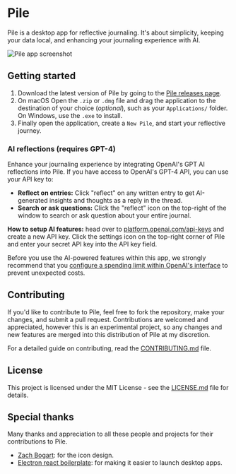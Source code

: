 # Pile

Pile is a desktop app for reflective journaling. It's about simplicity, keeping your data local, and enhancing your journaling experience with AI.

![Pile app screenshot](./assets/cover.avif)

## Getting started

1. Download the latest version of Pile by going to the [Pile releases page](https://github.com/UdaraJay/Pile/releases/).
2. On macOS Open the `.zip` or `.dmg` file and drag the application to the destination of your choice (_optional_), such as your `Applications/` folder. On Windows, use the `.exe` to install.
3. Finally open the application, create a `New Pile`, and start your reflective journey.

### AI reflections (requires GPT-4)

Enhance your journaling experience by integrating OpenAI's GPT AI reflections into Pile. If you have access to OpenAI's GPT-4 API, you can use your API key to:

- **Reflect on entries:** Click "reflect" on any written entry to get AI-generated insights and thoughts as a reply in the thread.
- **Search or ask questions:** Click the "reflect" icon on the top-right of the window to search or ask question about your entire journal.

**How to setup AI features:** head over to [platform.openai.com/api-keys](https://platform.openai.com/api-keys) and create a new API key. Click the settings icon on the top-right corner of Pile and enter your secret API key into the API key field.

Before you use the AI-powered features within this app, we strongly recommend that you [configure a spending limit within OpenAI's interface](https://platform.openai.com/account/limits) to prevent unexpected costs.

## Contributing

If you'd like to contribute to Pile, feel free to fork the repository, make your changes, and submit a pull request. Contributions are welcomed and appreciated, however this is an experimental project, so any changes and new features are merged into this distribution of Pile at my discretion.

For a detailed guide on contributing, read the [CONTRIBUTING.md](CONTRIBUTING.md) file.

## License

This project is licensed under the MIT License - see the [LICENSE.md](LICENSE.md) file for details.

## Special thanks

Many thanks and appreciation to all these people and projects for their contributions to Pile.

- [Zach Bogart](https://twitter.com/zachbogart): for the icon design.
- [Electron react boilerplate](https://github.com/electron-react-boilerplate/electron-react-boilerplate): for making it easier to launch desktop apps.
